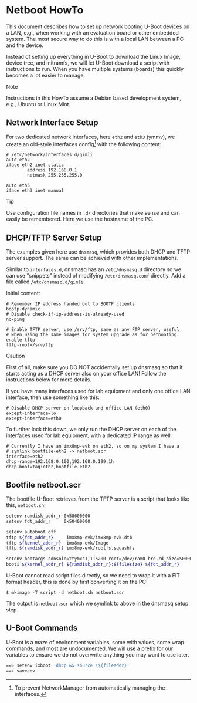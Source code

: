 Netboot HowTo
=============

This document describes how to set up network booting U-Boot devices on
a LAN, e.g., when working with an evaluation board or other embedded
system.  The most secure way to do this is with a local LAN between a PC
and the device.

Instead of setting up everything in U-Boot to download the Linux Image,
device tree, and initramfs, we will let U-Boot download a script with
instructions to run.  When you have multiple systems (boards) this
quickly becomes a lot easier to manage.

> [!NOTE]
> Instructions in this HowTo assume a Debian based development system,
> e.g., Ubuntu or Linux Mint.


## Network Interface Setup

For two dedicated network interfaces, here `eth2` and `eth3` (ymmv), we
create an old-style interfaces config[^1] with the following content:

```
# /etc/network/interfaces.d/gimli
auto eth2
iface eth2 inet static
        address 192.168.0.1
        netmask 255.255.255.0

auto eth3
iface eth3 inet manual
```

> [!TIP]
> Use configuration file names in `.d/` directories that make sense and
> can easily be remembered.  Here we use the hostname of the PC.


## DHCP/TFTP Server Setup

The examples given here use `dnsmasq`, which provides both DHCP and TFTP
server support.  The same can be achieved with other implementations.

Similar to `interfaces.d`, dnsmasq has an `/etc/dnsmasq.d` directory so
we can use "snippets" instead of modifying `/etc/dnsmasq.conf` directly.
Add a file called `/etc/dnsmasq.d/gimli`.

Initial content:

```
# Remember IP address handed out to BOOTP clients
bootp-dynamic
# Disable check-if-ip-address-is-already-used
no-ping

# Enable TFTP server, use /srv/ftp, same as any FTP server, useful
# when using the same images for system upgrade as for netbooting.
enable-tftp
tftp-root=/srv/ftp
```

> [!CAUTION]
> First of all, make sure you DO NOT accidentally set up dnsmasq so that
> it starts acting as a DHCP server also on your office LAN!  Follow the
> instructions below for more details.

If you have many interfaces used for lab equipment and only one office
LAN interface, then use something like this:

```
# Disable DHCP server on loopback and office LAN (eth0)
except-interface=lo
except-interface=eth0
```

To further lock this down, we only run the DHCP server on each of the
interfaces used for lab equipment, with a dedicated IP range as well:

```
# Currently I have an imx8mp-evk on eth2, so on my system I have a
# symlink bootfile-eth2 -> netboot.scr
interface=eth2
dhcp-range=192.168.0.100,192.168.0.199,1h
dhcp-boot=tag:eth2,bootfile-eth2
```

## Bootfile netboot.scr

The bootfile U-Boot retrieves from the TFTP server is a script that
looks like this, `netboot.sh`:

```sh
setenv ramdisk_addr_r 0x58000000
setenv fdt_addr_r     0x50400000

setenv autoboot off
tftp ${fdt_addr_r}     imx8mp-evk/imx8mp-evk.dtb
tftp ${kernel_addr_r}  imx8mp-evk/Image
tftp ${ramdisk_addr_r} imx8mp-evk/rootfs.squashfs

setenv bootargs console=ttymxc1,115200 root=/dev/ram0 brd.rd_size=500000 rauc.slot=net
booti ${kernel_addr_r} ${ramdisk_addr_r}:${filesize} ${fdt_addr_r}
```

U-Boot cannot read script files directly, so we need to wrap it with a
FIT format header, this is done by first converting it on the PC:

```
$ mkimage -T script -d netboot.sh netboot.scr
```

The output is `netboot.scr` which we symlink to above in the dnsmasq
setup step.


## U-Boot Commands

U-Boot is a maze of environment variables, some with values, some wrap
commands, and most are undocumented.  We will use a prefix for our
variables to ensure we do not overwrite anything you may want to use
later.

```sh
==> setenv ixboot 'dhcp && source \${fileaddr}'
==> saveenv
```


[^1]: To prevent NetworkManager from automatically managing the interfaces.
